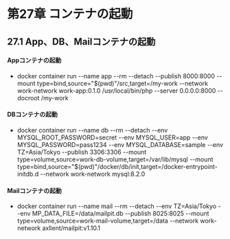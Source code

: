 # 第27章 コンテナの起動

## 27.1 App、DB、Mailコンテナの起動

#### Appコンテナの起動

- docker container run --name app --rm --detach --publish 8000:8000 --mount type=bind,source="$(pwd)"/src,target=/my-work --network work-network work-app:0.1.0 /usr/local/bin/php --server 0.0.0.0:8000 --docroot /my-work

#### DBコンテナの起動

- docker container run --name db --rm --detach --env MYSQL_ROOT_PASSWORD=secret --env MYSQL_USER=app --env MYSQL_PASSWORD=pass1234 --env MYSQL_DATABASE=sample --env TZ=Asia/Tokyo --publish 3306:3306 --mount type=volume,source=work-db-volume,target=/var/lib/mysql --mount type=bind,source="$(pwd)"/docker/db/init,target=/docker-entrypoint-initdb.d --network work-network mysql:8.2.0

#### Mailコンテナの起動

- docker container run --name mail --rm --detach --env TZ=Asia/Tokyo --env MP_DATA_FILE=/data/mailpit.db --publish 8025:8025 --mount type=volume,source=work-mail-volume,target=/data --network work-network axllent/mailpit:v1.10.1
